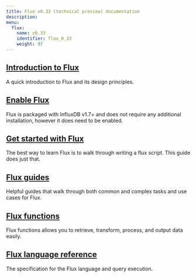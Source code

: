 ```yaml
---
title: Flux v0.33 (technical preview) documentation
description:
menu:
  flux:
    name: v0.33
    identifier: flux_0_33
    weight: 97
---
```


## [Introduction to Flux](/flux/v0.33/introduction)
A quick introduction to Flux and its design principles.

## [Enable Flux](/flux/v0.33/introduction/installation)
Flux is packaged with InfluxDB v1.7+ and does not require any additional installation,
however it does need to be enabled.

## [Get started with Flux](/flux/v0.33/introduction/getting-started)
The best way to learn Flux is to walk through writing a flux script. This guide does just that.

## [Flux guides](/flux/v0.33/guides)
Helpful guides that walk through both common and complex tasks and use cases for Flux.

## [Flux functions](/flux/v0.33/functions)
Flux functions allows you to retrieve, transform, process, and output data easily.

## [Flux language reference](/flux/v0.33/language)
The specification for the Flux language and query execution.

